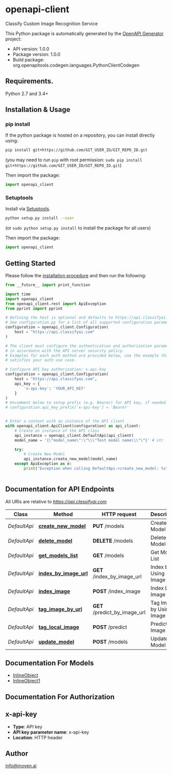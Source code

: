 # openapi-client
Classify Custom Image Recognition Service

This Python package is automatically generated by the [OpenAPI Generator](https://openapi-generator.tech) project:

- API version: 1.0.0
- Package version: 1.0.0
- Build package: org.openapitools.codegen.languages.PythonClientCodegen

## Requirements.

Python 2.7 and 3.4+

## Installation & Usage
### pip install

If the python package is hosted on a repository, you can install directly using:

```sh
pip install git+https://github.com/GIT_USER_ID/GIT_REPO_ID.git
```
(you may need to run `pip` with root permission: `sudo pip install git+https://github.com/GIT_USER_ID/GIT_REPO_ID.git`)

Then import the package:
```python
import openapi_client
```

### Setuptools

Install via [Setuptools](http://pypi.python.org/pypi/setuptools).

```sh
python setup.py install --user
```
(or `sudo python setup.py install` to install the package for all users)

Then import the package:
```python
import openapi_client
```

## Getting Started

Please follow the [installation procedure](#installation--usage) and then run the following:

```python
from __future__ import print_function

import time
import openapi_client
from openapi_client.rest import ApiException
from pprint import pprint

# Defining the host is optional and defaults to https://api.classifyai.com
# See configuration.py for a list of all supported configuration parameters.
configuration = openapi_client.Configuration(
    host = "https://api.classifyai.com"
)

# The client must configure the authentication and authorization parameters
# in accordance with the API server security policy.
# Examples for each auth method are provided below, use the example that
# satisfies your auth use case.

# Configure API key authorization: x-api-key
configuration = openapi_client.Configuration(
    host = "https://api.classifyai.com",
    api_key = {
        'x-api-key': 'YOUR_API_KEY'
    }
)
# Uncomment below to setup prefix (e.g. Bearer) for API key, if needed
# configuration.api_key_prefix['x-api-key'] = 'Bearer'


# Enter a context with an instance of the API client
with openapi_client.ApiClient(configuration) as api_client:
    # Create an instance of the API class
    api_instance = openapi_client.DefaultApi(api_client)
    model_name = '{\"model_name\":\"\\\"Test model name\\\"\"}' # str | Set a name for your model

    try:
        # Create New Model
        api_instance.create_new_model(model_name)
    except ApiException as e:
        print("Exception when calling DefaultApi->create_new_model: %s\n" % e)
    
```

## Documentation for API Endpoints

All URIs are relative to *https://api.classifyai.com*

Class | Method | HTTP request | Description
------------ | ------------- | ------------- | -------------
*DefaultApi* | [**create_new_model**](docs/DefaultApi.md#create_new_model) | **PUT** /models | Create New Model
*DefaultApi* | [**delete_model**](docs/DefaultApi.md#delete_model) | **DELETE** /models | Delete Model
*DefaultApi* | [**get_models_list**](docs/DefaultApi.md#get_models_list) | **GET** /models | Get Models List
*DefaultApi* | [**index_by_image_url**](docs/DefaultApi.md#index_by_image_url) | **GET** /index_by_image_url | Index by Using Image URL
*DefaultApi* | [**index_image**](docs/DefaultApi.md#index_image) | **POST** /index_image | Index Local Image
*DefaultApi* | [**tag_image_by_url**](docs/DefaultApi.md#tag_image_by_url) | **GET** /predict_by_image_url | Tag Image by Using Image Url
*DefaultApi* | [**tag_local_image**](docs/DefaultApi.md#tag_local_image) | **POST** /predict | Predict by Image
*DefaultApi* | [**update_model**](docs/DefaultApi.md#update_model) | **POST** /models | Update Model


## Documentation For Models

 - [InlineObject](docs/InlineObject.md)
 - [InlineObject1](docs/InlineObject1.md)


## Documentation For Authorization


## x-api-key

- **Type**: API key
- **API key parameter name**: x-api-key
- **Location**: HTTP header


## Author

info@inoven.ai


